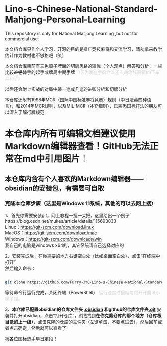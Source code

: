 # Lino-s-Chinese-National-Standard-Mahjong-Personal-Learning
This repository is only for National Mahjong Learning ,but not for commercial use. 

本文档仓库只作个人学习，开源的目的是推广竞技麻将和交流学习，请勿拿来教学
估计作为教材也不够格吧（笑）

本文档仓库目前有三色顺子牌面的切牌思路的较优（个人观点）解答和分析，一些比较~~难绷~~棘手的起手或牌局中期手牌
<font color="#D3D3D3">（因为晚巡手牌烂谁还去胡烂胩啊都tm下车弃和了）</font>

以后还会附上实战的对局中某一巡或几巡的进张分析和切牌分析

本仓库还附有1998年MCR（国际中国标准麻将竞赛）规则（中日法英四种语言），和2014年MCR规则，以及MIL-MCR（补充细则），已熟悉国标打法的朋友可以深入了解行牌规范

# 本仓库内所有可编辑文档建议使用Markdown编辑器查看！GitHub无法正常在md中引用图片！

## 本仓库内含有个人喜欢的Markdown编辑器——obsidian的安装包，有需要可自取

### 克隆本仓库步骤（这里是Windows 11系统，其他的可以去网上搜）


1、首先你需要安装git，网上教程一搜一大把，这里给出一个例子https://blog.csdn.net/mukes/article/details/115693833<br>
	Linux：https://git-scm.com/download/linux<br>
	MacOS：https://git-scm.com/download/mac<br>
	Windows：https://git-scm.com/downloads/win<br>
	我自己的电脑是windows x64的，其它系统请自己选择对应的

2、安装完成后，在你需要的地方右键空白处（比如桌面空白处），点击“在终端中打开”<br>
然后输入命令：

```bash

git clone https://github.com/Furry-XYC/Lino-s-Chinese-National-Standard-Mahjong-Personal-Learning

```

等待命令行运行完成，关闭终端（PowerShell）
<font color="#D3D3D3">运行速度过慢咱考虑开开魔法小梯子捏</font>

3、**本仓库已配置obsidian的仓库文件夹 <u>.obsidian</u> 和github的仓库文件夹<u>.git</u>**
安装并打开obsidian，点击“打开仓库”，浏览找到**在你克隆仓库的那个地方（仓库根目录的上一级）**，点击克隆的仓库的文件夹（左键单击，不要点进去），然后回车或者点击确定，然后就可以查看了

祝各位国标选手早日定段！